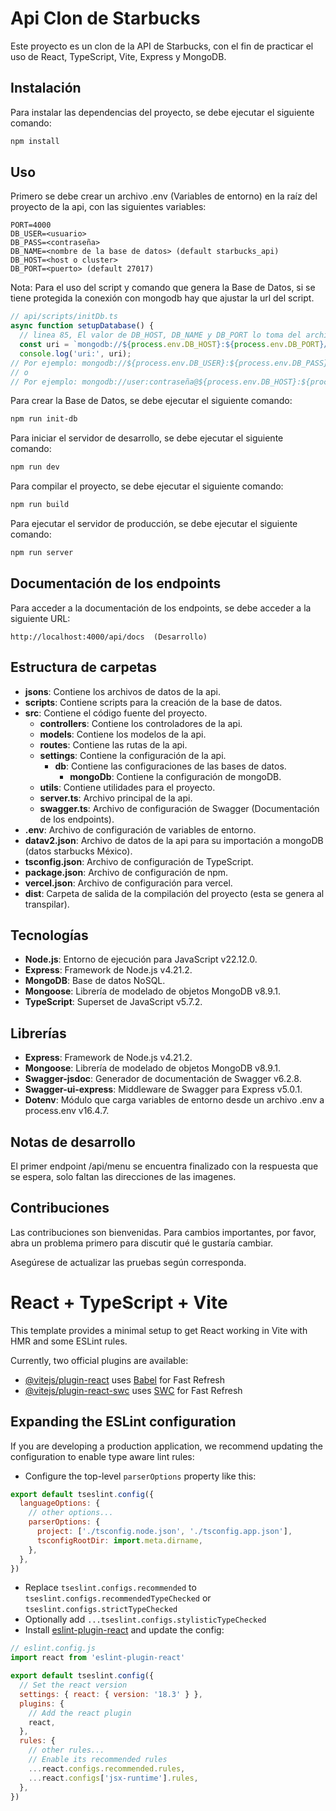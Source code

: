 # Api Clon de Starbucks

Este proyecto es un clon de la API de Starbucks, con el fin de practicar el uso de React, TypeScript, Vite, Express y MongoDB.

## Instalación

Para instalar las dependencias del proyecto, se debe ejecutar el siguiente comando:

```bash
npm install
```

## Uso

Primero se debe crear un archivo .env (Variables de entorno) en la raíz del proyecto de la api, con las siguientes variables:

```
PORT=4000
DB_USER=<usuario>
DB_PASS=<contraseña>
DB_NAME=<nombre de la base de datos> (default starbucks_api)
DB_HOST=<host o cluster>
DB_PORT=<puerto> (default 27017)
```

Nota: Para el uso del script y comando que genera la Base de Datos, si se tiene protegida la conexión con mongodb hay que ajustar la url del script.

```typescript
// api/scripts/initDb.ts
async function setupDatabase() {
  // linea 85, El valor de DB_HOST, DB_NAME y DB_PORT lo toma del archivo .env
  const uri = `mongodb://${process.env.DB_HOST}:${process.env.DB_PORT}/${process.env.DB_NAME}`;
  console.log('uri:', uri);
// Por ejemplo: mongodb://${process.env.DB_USER}:${process.env.DB_PASS}@${process.env.DB_HOST}:${process.env.DB_PORT}/${process.env.DB_NAME}
// o
// Por ejemplo: mongodb://user:contraseña@${process.env.DB_HOST}:${process.env.DB_PORT}/${process.env.DB_NAME}
```

Para crear la Base de Datos, se debe ejecutar el siguiente comando:

```bash
npm run init-db
```

Para iniciar el servidor de desarrollo, se debe ejecutar el siguiente comando:

```bash
npm run dev
```

Para compilar el proyecto, se debe ejecutar el siguiente comando:

```bash
npm run build
```

Para ejecutar el servidor de producción, se debe ejecutar el siguiente comando:

```bash
npm run server
```

## Documentación de los endpoints

Para acceder a la documentación de los endpoints, se debe acceder a la siguiente URL:

```
http://localhost:4000/api/docs  (Desarrollo)
```

## Estructura de carpetas

- **jsons**: Contiene los archivos de datos de la api.
- **scripts**: Contiene scripts para la creación de la base de datos.
- **src**: Contiene el código fuente del proyecto.
  - **controllers**: Contiene los controladores de la api.
  - **models**: Contiene los modelos de la api.
  - **routes**: Contiene las rutas de la api.
  - **settings**: Contiene la configuración de la api.
    - **db**: Contiene las configuraciones de las bases de datos.
      - **mongoDb**: Contiene la configuración de mongoDB.
  - **utils**: Contiene utilidades para el proyecto.
  - **server.ts**: Archivo principal de la api.
  - **swagger.ts**: Archivo de configuración de Swagger (Documentación de los endpoints).
- **.env**: Archivo de configuración de variables de entorno.
- **datav2.json**: Archivo de datos de la api para su importación a mongoDB (datos starbucks México).
- **tsconfig.json**: Archivo de configuración de TypeScript.
- **package.json**: Archivo de configuración de npm.
- **vercel.json**: Archivo de configuración para vercel.
- **dist**: Carpeta de salida de la compilación del proyecto (esta se genera al transpilar).

## Tecnologías

- **Node.js**: Entorno de ejecución para JavaScript v22.12.0.
- **Express**: Framework de Node.js v4.21.2.
- **MongoDB**: Base de datos NoSQL.
- **Mongoose**: Librería de modelado de objetos MongoDB v8.9.1.
- **TypeScript**: Superset de JavaScript v5.7.2.

## Librerías

- **Express**: Framework de Node.js v4.21.2.
- **Mongoose**: Librería de modelado de objetos MongoDB v8.9.1.
- **Swagger-jsdoc**: Generador de documentación de Swagger v6.2.8.
- **Swagger-ui-express**: Middleware de Swagger para Express v5.0.1.
- **Dotenv**: Módulo que carga variables de entorno desde un archivo .env a process.env v16.4.7.

## Notas de desarrollo

El primer endpoint /api/menu se encuentra finalizado con la respuesta que se espera, solo faltan las direcciones de las imagenes.


## Contribuciones

Las contribuciones son bienvenidas. Para cambios importantes, por favor, abra un problema primero para discutir qué le gustaría cambiar.

Asegúrese de actualizar las pruebas según corresponda.

# React + TypeScript + Vite

This template provides a minimal setup to get React working in Vite with HMR and some ESLint rules.

Currently, two official plugins are available:

- [@vitejs/plugin-react](https://github.com/vitejs/vite-plugin-react/blob/main/packages/plugin-react/README.md) uses [Babel](https://babeljs.io/) for Fast Refresh
- [@vitejs/plugin-react-swc](https://github.com/vitejs/vite-plugin-react-swc) uses [SWC](https://swc.rs/) for Fast Refresh

## Expanding the ESLint configuration

If you are developing a production application, we recommend updating the configuration to enable type aware lint rules:

- Configure the top-level `parserOptions` property like this:

```js
export default tseslint.config({
  languageOptions: {
    // other options...
    parserOptions: {
      project: ['./tsconfig.node.json', './tsconfig.app.json'],
      tsconfigRootDir: import.meta.dirname,
    },
  },
})
```

- Replace `tseslint.configs.recommended` to `tseslint.configs.recommendedTypeChecked` or `tseslint.configs.strictTypeChecked`
- Optionally add `...tseslint.configs.stylisticTypeChecked`
- Install [eslint-plugin-react](https://github.com/jsx-eslint/eslint-plugin-react) and update the config:

```js
// eslint.config.js
import react from 'eslint-plugin-react'

export default tseslint.config({
  // Set the react version
  settings: { react: { version: '18.3' } },
  plugins: {
    // Add the react plugin
    react,
  },
  rules: {
    // other rules...
    // Enable its recommended rules
    ...react.configs.recommended.rules,
    ...react.configs['jsx-runtime'].rules,
  },
})
```
